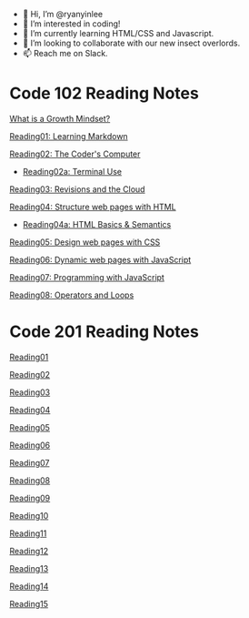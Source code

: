 - 👋 Hi, I’m @ryanyinlee
- 👀 I’m interested in coding!
- 🌱 I’m currently learning HTML/CSS and Javascript.
- 💞️ I’m looking to collaborate with our new insect overlords.
- 📫 Reach me on Slack.

# Code 102 Reading Notes

[What is a Growth Mindset?](growthmindset.md)

[Reading01: Learning Markdown](reading01.md)

[Reading02: The Coder's Computer](reading02.md)
- [Reading02a: Terminal Use](reading02a.html)

[Reading03: Revisions and the Cloud](reading03.md)

[Reading04: Structure web pages with HTML](reading04.md)
- [Reading04a: HTML Basics & Semantics](reading04a.md)

[Reading05: Design web pages with CSS](reading05.md)

[Reading06: Dynamic web pages with JavaScript](reading06.md)

[Reading07: Programming with JavaScript](reading07.md)

[Reading08: Operators and Loops](reading08.md)

# Code 201 Reading Notes

[Reading01](reading20101.md)

[Reading02](reading20102.md)

[Reading03](reading20103.md)

[Reading04](reading20104.md)

[Reading05](reading20105.md)

[Reading06](reading20106.md)

[Reading07](reading20107.md)

[Reading08](reading20108.md)

[Reading09](reading20109.md)

[Reading10](reading20110.md)

[Reading11](reading20111.md)

[Reading12](reading20112.md)

[Reading13](reading20113.md)

[Reading14](reading20114.md)

[Reading15](reading20115.md)



<!---
ryanyinlee/ryanyinlee is a ✨ special ✨ repository because its `README.md` (this file) appears on your GitHub profile.
You can click the Preview link to take a look at your changes.
--->
